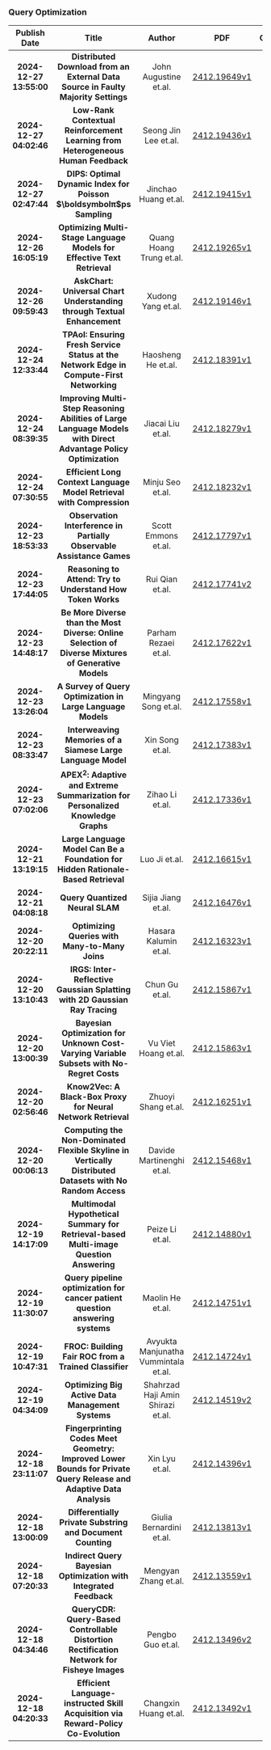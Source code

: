 
### Query Optimization
|Publish Date|Title|Author|PDF|Code|
| :---: | :---: | :---: | :---: | :---: |
|**2024-12-27 13:55:00**|**Distributed Download from an External Data Source in Faulty Majority   Settings**|John Augustine et.al.|[2412.19649v1](http://arxiv.org/abs/2412.19649v1)|null|
|**2024-12-27 04:02:46**|**Low-Rank Contextual Reinforcement Learning from Heterogeneous Human   Feedback**|Seong Jin Lee et.al.|[2412.19436v1](http://arxiv.org/abs/2412.19436v1)|null|
|**2024-12-27 02:47:44**|**DIPS: Optimal Dynamic Index for Poisson $\boldsymbolπ$ps Sampling**|Jinchao Huang et.al.|[2412.19415v1](http://arxiv.org/abs/2412.19415v1)|null|
|**2024-12-26 16:05:19**|**Optimizing Multi-Stage Language Models for Effective Text Retrieval**|Quang Hoang Trung et.al.|[2412.19265v1](http://arxiv.org/abs/2412.19265v1)|null|
|**2024-12-26 09:59:43**|**AskChart: Universal Chart Understanding through Textual Enhancement**|Xudong Yang et.al.|[2412.19146v1](http://arxiv.org/abs/2412.19146v1)|[link](https://github.com/sootung/askchart)|
|**2024-12-24 12:33:44**|**TPAoI: Ensuring Fresh Service Status at the Network Edge in   Compute-First Networking**|Haosheng He et.al.|[2412.18391v1](http://arxiv.org/abs/2412.18391v1)|null|
|**2024-12-24 08:39:35**|**Improving Multi-Step Reasoning Abilities of Large Language Models with   Direct Advantage Policy Optimization**|Jiacai Liu et.al.|[2412.18279v1](http://arxiv.org/abs/2412.18279v1)|null|
|**2024-12-24 07:30:55**|**Efficient Long Context Language Model Retrieval with Compression**|Minju Seo et.al.|[2412.18232v1](http://arxiv.org/abs/2412.18232v1)|null|
|**2024-12-23 18:53:33**|**Observation Interference in Partially Observable Assistance Games**|Scott Emmons et.al.|[2412.17797v1](http://arxiv.org/abs/2412.17797v1)|null|
|**2024-12-23 17:44:05**|**Reasoning to Attend: Try to Understand How <SEG> Token Works**|Rui Qian et.al.|[2412.17741v2](http://arxiv.org/abs/2412.17741v2)|[link](https://github.com/rui-qian/READ)|
|**2024-12-23 14:48:17**|**Be More Diverse than the Most Diverse: Online Selection of Diverse   Mixtures of Generative Models**|Parham Rezaei et.al.|[2412.17622v1](http://arxiv.org/abs/2412.17622v1)|[link](https://github.com/rezaei-parham/mixture-ucb)|
|**2024-12-23 13:26:04**|**A Survey of Query Optimization in Large Language Models**|Mingyang Song et.al.|[2412.17558v1](http://arxiv.org/abs/2412.17558v1)|null|
|**2024-12-23 08:33:47**|**Interweaving Memories of a Siamese Large Language Model**|Xin Song et.al.|[2412.17383v1](http://arxiv.org/abs/2412.17383v1)|[link](https://github.com/ecnu-text-computing/imsm)|
|**2024-12-23 07:02:06**|**APEX$^2$: Adaptive and Extreme Summarization for Personalized Knowledge   Graphs**|Zihao Li et.al.|[2412.17336v1](http://arxiv.org/abs/2412.17336v1)|null|
|**2024-12-21 13:19:15**|**Large Language Model Can Be a Foundation for Hidden Rationale-Based   Retrieval**|Luo Ji et.al.|[2412.16615v1](http://arxiv.org/abs/2412.16615v1)|[link](https://github.com/flyfree5/LaHoRe)|
|**2024-12-21 04:08:18**|**Query Quantized Neural SLAM**|Sijia Jiang et.al.|[2412.16476v1](http://arxiv.org/abs/2412.16476v1)|[link](https://github.com/machineperceptionlab/qq-slam)|
|**2024-12-20 20:22:11**|**Optimizing Queries with Many-to-Many Joins**|Hasara Kalumin et.al.|[2412.16323v1](http://arxiv.org/abs/2412.16323v1)|null|
|**2024-12-20 13:10:43**|**IRGS: Inter-Reflective Gaussian Splatting with 2D Gaussian Ray Tracing**|Chun Gu et.al.|[2412.15867v1](http://arxiv.org/abs/2412.15867v1)|null|
|**2024-12-20 13:00:39**|**Bayesian Optimization for Unknown Cost-Varying Variable Subsets with   No-Regret Costs**|Vu Viet Hoang et.al.|[2412.15863v1](http://arxiv.org/abs/2412.15863v1)|null|
|**2024-12-20 02:56:46**|**Know2Vec: A Black-Box Proxy for Neural Network Retrieval**|Zhuoyi Shang et.al.|[2412.16251v1](http://arxiv.org/abs/2412.16251v1)|[link](https://github.com/vimpire00/know2vec1)|
|**2024-12-20 00:06:13**|**Computing the Non-Dominated Flexible Skyline in Vertically Distributed   Datasets with No Random Access**|Davide Martinenghi et.al.|[2412.15468v1](http://arxiv.org/abs/2412.15468v1)|null|
|**2024-12-19 14:17:09**|**Multimodal Hypothetical Summary for Retrieval-based Multi-image Question   Answering**|Peize Li et.al.|[2412.14880v1](http://arxiv.org/abs/2412.14880v1)|null|
|**2024-12-19 11:30:07**|**Query pipeline optimization for cancer patient question answering   systems**|Maolin He et.al.|[2412.14751v1](http://arxiv.org/abs/2412.14751v1)|null|
|**2024-12-19 10:47:31**|**FROC: Building Fair ROC from a Trained Classifier**|Avyukta Manjunatha Vummintala et.al.|[2412.14724v1](http://arxiv.org/abs/2412.14724v1)|[link](https://github.com/avyukta-manjunatha-vummintala/froc_code)|
|**2024-12-19 04:34:09**|**Optimizing Big Active Data Management Systems**|Shahrzad Haji Amin Shirazi et.al.|[2412.14519v2](http://arxiv.org/abs/2412.14519v2)|null|
|**2024-12-18 23:11:07**|**Fingerprinting Codes Meet Geometry: Improved Lower Bounds for Private   Query Release and Adaptive Data Analysis**|Xin Lyu et.al.|[2412.14396v1](http://arxiv.org/abs/2412.14396v1)|null|
|**2024-12-18 13:00:09**|**Differentially Private Substring and Document Counting**|Giulia Bernardini et.al.|[2412.13813v1](http://arxiv.org/abs/2412.13813v1)|null|
|**2024-12-18 07:20:33**|**Indirect Query Bayesian Optimization with Integrated Feedback**|Mengyan Zhang et.al.|[2412.13559v1](http://arxiv.org/abs/2412.13559v1)|null|
|**2024-12-18 04:34:46**|**QueryCDR: Query-Based Controllable Distortion Rectification Network for   Fisheye Images**|Pengbo Guo et.al.|[2412.13496v2](http://arxiv.org/abs/2412.13496v2)|[link](https://github.com/pbguo/querycdr)|
|**2024-12-18 04:20:33**|**Efficient Language-instructed Skill Acquisition via Reward-Policy   Co-Evolution**|Changxin Huang et.al.|[2412.13492v1](http://arxiv.org/abs/2412.13492v1)|[link](https://github.com/nextmylove/roska)|
